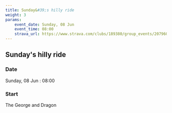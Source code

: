 ```yaml
---
title: Sunday&#39;s hilly ride
weight: 3
params:
    event_date: Sunday, 08 Jun
    event_time: 08:00
    strava_url: https://www.strava.com/clubs/189380/group_events/2079603
---
```


## Sunday&#39;s hilly ride 



### Date

Sunday, 08 Jun : 08:00

### Start

The George and Dragon


